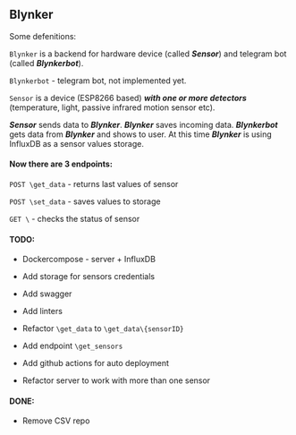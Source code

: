 ## Blynker

Some defenitions:

`Blynker` is a backend for hardware device (called ***Sensor***) and telegram bot (called ***Blynkerbot***). 

`Blynkerbot` - telegram bot, not implemented yet.

`Sensor` is a device (ESP8266 based) ***with one or more detectors*** 
(temperature, light, passive infrared motion sensor etc).

_**Sensor**_ sends data to _**Blynker**_. _**Blynker**_ saves incoming data.
_**Blynkerbot**_ gets data from _**Blynker**_ and shows to user.
At this time  _**Blynker**_ is using InfluxDB as a sensor values storage.

#### Now there are 3 endpoints:
`POST \get_data` - returns last values of sensor 

`POST \set_data` - saves values to storage

`GET \` - checks the status of sensor

#### TODO:

- Dockercompose - server + InfluxDB
- Add storage for sensors credentials
- Add swagger
- Add linters
- Refactor `\get_data` to `\get_data\{sensorID}`
- Add endpoint `\get_sensors`
- Add github actions for auto deployment

- Refactor server to work with more than one sensor

#### DONE:

- Remove CSV repo

